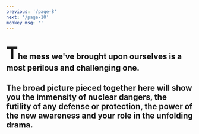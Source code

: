 ```yaml
---
previous: '/page-8'
next: '/page-10'
monkey_msg: ''
---
```


## <span style="font-size:47px;">T</span>he mess we've brought upon ourselves is a most perilous and challenging one.

## The broad picture pieced together here will show you the immensity of nuclear dangers, the futility of any defense or protection, the power of the new awareness and your role in the unfolding drama.
